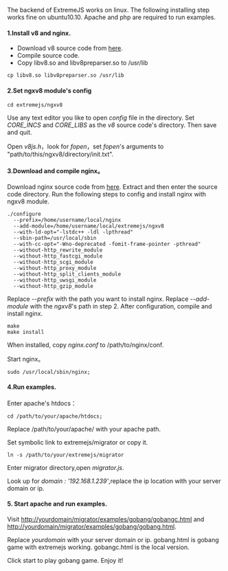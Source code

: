 The backend of ExtremeJS works on linux. The following installing step works fine on ubuntu10.10. Apache and php are required to run examples.

#### 1.Install v8 and nginx.

* Download v8 source code from [here](https://developers.google.com/v8/build).
* Compile source code.
* Copy libv8.so and libv8preparser.so to /usr/lib

```cp libv8.so libv8preparser.so /usr/lib```


#### 2.Set ngxv8 module's config
```cd extremejs/ngxv8```

Use any text editor you like to open _config_ file in the directory. Set _CORE_INCS_ and _CORE_LIBS_ as the _v8_ source code's directory. Then save and quit.

Open _v8js.h_，look for _fopen_，set _fopen_'s arguments to "path/to/this/ngxv8/directory/init.txt".


#### 3.Download and compile nginx。
Download nginx source code from [here](http://nginx.org/download/). Extract and then enter the source code directory. Run the following steps to config and install nginx with ngxv8 module.

```
./configure 
  --prefix=/home/username/local/nginx
  --add-module=/home/username/local/extremejs/ngxv8
  --with-ld-opt="-lstdc++ -ldl -lpthread"
  --sbin-path=/usr/local/sbin
  --with-cc-opt="-Wno-deprecated -fomit-frame-pointer -pthread"
  --without-http_rewrite_module
  --without-http_fastcgi_module
  --without-http_scgi_module
  --without-http_proxy_module
  --without-http_split_clients_module
  --without-http_uwsgi_module
  --without-http_gzip_module
```

Replace _--prefix_ with the path you want to install nginx. Replace _--add-module_ with the _ngxv8_'s path in step 2.
After configuration, compile and install nginx.

```
make
make install
```
When installed, copy _nginx.conf_ to /path/to/nginx/conf.

Start nginx。

```sudo /usr/local/sbin/nginx;```


#### 4.Run examples.
Enter apache's htdocs：

```cd /path/to/your/apache/htdocs;```

Replace /path/to/your/apache/ with your apache path.

Set symbolic link to extremejs/migrator or copy it. 

```ln -s /path/to/your/extremejs/migrator```

Enter migrator directory,open _migrator.js_.

Look up for _domain : '192.168.1.239'_,replace the ip location with your server domain or ip.



#### 5. Start apache and run examples.
Visit [http://yourdomain/migrator/examples/gobang/gobangc.html](http://yourdomain/migrator/examples/gobang/gobangc.html) and [http://yourdomain/migrator/examples/gobang/gobang.html](http://yourdomain/migrator/examples/gobang/gobang.html).

Replace _yourdomain_ with your server domain or ip. gobang.html is gobang game with extremejs working. gobangc.html is the local version.

Click start to play gobang game. Enjoy it!
